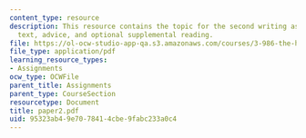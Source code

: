 ```yaml
---
content_type: resource
description: This resource contains the topic for the second writing assignment, reference
  text, advice, and optional supplemental reading.
file: https://ol-ocw-studio-app-qa.s3.amazonaws.com/courses/3-986-the-human-past-introduction-to-archaeology-fall-2006/95323ab49e7078414cbe9fabc233a0c4_paper2.pdf
file_type: application/pdf
learning_resource_types:
- Assignments
ocw_type: OCWFile
parent_title: Assignments
parent_type: CourseSection
resourcetype: Document
title: paper2.pdf
uid: 95323ab4-9e70-7841-4cbe-9fabc233a0c4
---
```


